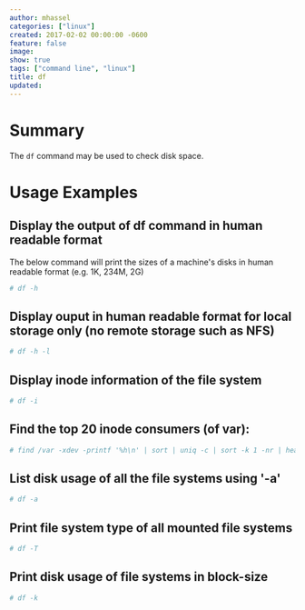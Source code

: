 ```yaml
---
author: mhassel
categories: ["linux"]
created: 2017-02-02 00:00:00 -0600
feature: false
image:
show: true
tags: ["command line", "linux"]
title: df
updated:
---
```

# Summary

The `df` command may be used to check disk space.

# Usage Examples

## Display the output of df command in human readable format

The below command will print the sizes of a machine's disks in human
readable format (e.g. 1K, 234M, 2G)

```sh
# df -h
```

## Display ouput in human readable format for local storage only (no remote storage such as NFS)

```sh
# df -h -l
```
## Display inode information of the file system

```sh
# df -i
```

## Find the top 20 inode consumers (of var):

```sh
# find /var -xdev -printf '%h\n' | sort | uniq -c | sort -k 1 -nr | head -n 20
```

## List disk usage of all the file systems using '-a'

```sh
# df -a
```

## Print file system type of all mounted file systems

```sh
# df -T
```

## Print disk usage of file systems in block-size

```sh
# df -k
```
